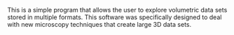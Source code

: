 This is a simple program that allows the user to explore volumetric data sets stored in multiple formats.  This software was specifically designed to deal with new microscopy techniques that create large 3D data sets.
